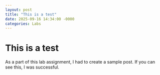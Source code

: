 ```yaml
---
layout: post
title: "This is a test"
date: 2025-09-16 14:34:00 -0000
categories: Labs
---
```


# This is a test

As a part of this lab assignment, I had to create a sample post. If you can see this, I was successful.